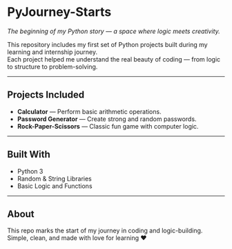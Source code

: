 # PyJourney-Starts

*The beginning of my Python story — a space where logic meets creativity.*

This repository includes my first set of Python projects built during my learning and internship journey.  
Each project helped me understand the real beauty of coding — from logic to structure to problem-solving.

---

## Projects Included
- **Calculator** — Perform basic arithmetic operations.
- **Password Generator** — Create strong and random passwords.
- **Rock-Paper-Scissors** — Classic fun game with computer logic.

---

## Built With
- Python 3  
- Random & String Libraries  
- Basic Logic and Functions

---

## About
This repo marks the start of my journey in coding and logic-building.  
Simple, clean, and made with love for learning ❤️
